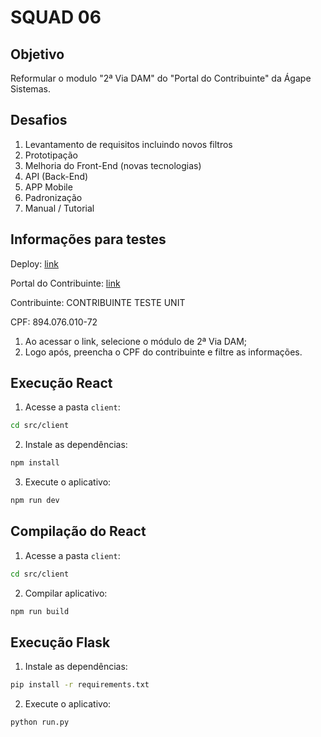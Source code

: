 # SQUAD 06

## Objetivo

Reformular o modulo "2ª Via DAM" do "Portal do Contribuinte" da Ágape Sistemas.

## Desafios

1. Levantamento de requisitos incluindo novos filtros
2. Prototipação
3. Melhoria do Front-End (novas tecnologias)
4. API (Back-End)
5. APP Mobile
6. Padronização
7. Manual / Tutorial

## Informações para testes

Deploy: [link](https://squad06.onrender.com)

Portal do Contribuinte: [link](https://homologacao.agapesistemas.com.br/AgPortalContribuinte/?alias=demo)

Contribuinte: CONTRIBUINTE TESTE UNIT

CPF: 894.076.010-72

1. Ao acessar o link, selecione o módulo de 2ª Via DAM;
2. Logo após, preencha o CPF do contribuinte e filtre as informações.

## Execução React

1. Acesse a pasta `client`:

```sh
cd src/client
```

2. Instale as dependências:

```sh
npm install
```

3. Execute o aplicativo:

```sh
npm run dev
```

## Compilação do React

1. Acesse a pasta `client`:

```sh
cd src/client
```

2. Compilar aplicativo:

```sh
npm run build
```

## Execução Flask

1. Instale as dependências:

```sh
pip install -r requirements.txt
```

2. Execute o aplicativo:

```sh
python run.py
```
